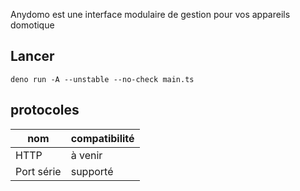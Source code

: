 
Anydomo est une interface modulaire de gestion pour vos appareils domotique

## Lancer

    deno run -A --unstable --no-check main.ts 

## protocoles

 |nom                          |compatibilité                  |
-------------------------------|-----------------------------|
| HTTP           |à venir         |
 |Port série          |supporté          |
